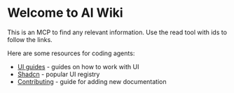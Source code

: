 # Welcome to AI Wiki

This is an MCP to find any relevant information.
Use the read tool with ids to follow the links. 

Here are some resources for coding agents:

- [UI guides](ui/guides) - guides on how to work with UI
- [Shadcn](ui/shadcn) - popular UI registry
- [Contributing](contributing) - guide for adding new documentation